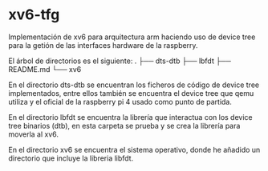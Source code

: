 # xv6-tfg

Implementación de xv6 para arquitectura arm haciendo uso de device tree para la getión de las interfaces hardware de la raspberry.

El árbol de directorios es el siguiente:
.
├── dts-dtb
├── lbfdt
├── README.md
└── xv6

En el directorio dts-dtb se encuentran los ficheros de código de device tree implementados, entre ellos también se encuentra el device tree que qemu utiliza y el oficial de la raspberry pi 4 usado como punto de partida.

En el directorio lbfdt se encuentra la librería que interactua con los device tree binarios (dtb), en esta carpeta se prueba y se crea la librería para moverla al xv6.

En el directorio xv6 se encuentra el sistema operativo, donde he añadido un directorio que incluye la libreria libfdt.
